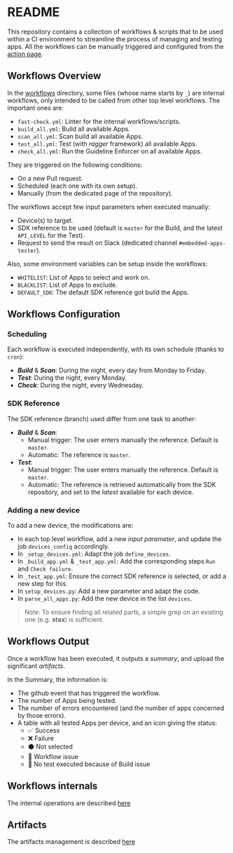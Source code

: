 # README

This repository contains a collection of workflows & scripts that to be used within a CI environment
to streamline the process of managing and testing apps.
All the workflows can be manually triggered and configured from the [action page](https://github.com/LedgerHQ/ledger-app-tester/actions).

## Workflows Overview

In the [workflows](.github/workflows) directory, some files (whose name starts by `_`)
are internal workflows, only intended to be called from other top level workflows.
The important ones are:

- `fast-check.yml`: Linter for the internal workflows/scripts.
- `build_all.yml`: Build all available Apps.
- `scan_all.yml`: Scan build all available Apps.
- `test_all.yml`: Test (with _ragger_ framework) all available Apps.
- `check_all.yml`: Run the Guideline Enforcer on all available Apps.

They are triggered on the following conditions:

- On a new Pull request.
- Scheduled (each one with its own setup).
- Manually (from the dedicated page of the repository).

The workflows accept few input parameters when executed manually:

- Device(s) to target.
- SDK reference to be used (default is `master` for the Build, and the latest `API_LEVEL` for the Test).
- Request to send the result on Slack (dedicated channel `#embedded-apps-tester`).

Also, some environment variables can be setup inside the workflows:

- `WHITELIST`: List of Apps to select and work on.
- `BLACKLIST`: List of Apps to exclude.
- `DEFAULT_SDK`: The default SDK reference got build the Apps.

## Workflows Configuration

### Scheduling

Each workflow is executed independently, with its own schedule (thanks to `cron`):

- ___Build___ & ___Scan___: During the night, every day from Monday to Friday.
- ___Test___: During the night, every Monday.
- ___Check___: During the night, every Wednesday.

### SDK Reference

The SDK reference (branch) used differ from one task to another:

- ___Build___ & ___Scan___:
  - Manual trigger: The user enters manually the reference. Default is `master`.
  - Automatic: The reference is `master`.
- ___Test___:
  - Manual trigger: The user enters manually the reference. Default is `master`.
  - Automatic: The reference is retrieved automatically from the SDK repository,
    and set to the _latest_ available for each device.

### Adding a new device

To add a new device, the modifications are:

- In each top level workflow, add a new _input parameter_, and update the job `devices_config` accordingly.
- In `_setup_devices.yml`: Adapt the job `define_devices`.
- In `_build_app.yml` & `_test_app.yml`: Add the corresponding steps `Run` and `Check failure`.
- In `_test_app.yml`: Ensure the correct SDK reference is selected, or add a new step for this.
- In `setup_devices.py`: Add a new parameter and adapt the code.
- In `parse_all_apps.py`: Add the new device in the list `devices`.

> Note: To ensure finding all related parts, a simple grep on an existing one (e.g. __stax__) is sufficient.

## Workflows Output

Once a workflow has been executed, it outputs a _summary_, and upload the significant _artifacts_.

In the Summary, the information is:

- The github event that has triggered the workflow.
- The number of Apps being tested.
- The number of errors encountered (and the number of apps concerned by those errors).
- A table with all tested Apps per device, and an icon giving the status:
  - ✅ Success
  - ❌ Failure
  - ⚫ Not selected
  - 🚧 Workflow issue
  - 🚫 No test executed because of Build issue

## Workflows internals

The internal operations are described [here](doc/internals.md)

## Artifacts

The artifacts management is described [here](doc/artifacts.md)

